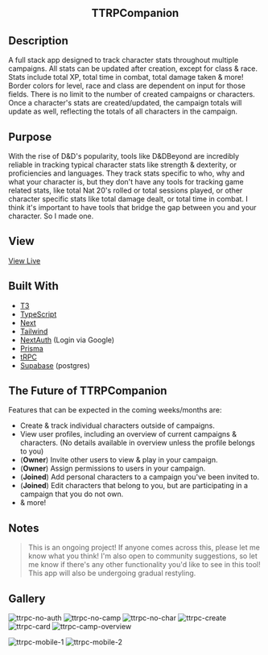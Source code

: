 <h2 align="center"> TTRPCompanion </h2>

## Description
A full stack app designed to track character stats throughout multiple campaigns. All stats can be updated after creation, except for class & race. Stats include total XP, total time in combat, total damage taken & more!  Border colors for level, race and class are dependent on input for those fields. There is no limit to the number of created campaigns or characters. Once a character's stats are created/updated, the campaign totals will update as well, reflecting the totals of all characters in the campaign. 

## Purpose
With the rise of D&D's popularity, tools like D&DBeyond are incredibly reliable in tracking typical character stats like strength & dexterity, or proficiencies and languages. They track stats specific to who, why and what your character is, but they don't have any tools for tracking game related stats, like total Nat 20's rolled or total sessions played, or other character specific stats like total damage dealt, or total time in combat. I think it's important to have tools that bridge the gap between you and your character. So I made one. 

## View
[View Live](https://ttrpg-char-stats-v2.vercel.app/)

## Built With
- [T3](https://create.t3.gg/)
- [TypeScript](https://www.typescriptlang.org/)
- [Next](https://nextjs.org/docs)
- [Tailwind](https://tailwindcss.com/docs/installation)
- [NextAuth](https://next-auth.js.org/) (Login via Google)
- [Prisma](https://www.prisma.io/)
- [tRPC](https://trpc.io/docs/quickstart)
- [Supabase](https://supabase.com/) (postgres)

## The Future of TTRPCompanion
Features that can be expected in the coming weeks/months are: 
- Create & track individual characters outside of campaigns.
- View user profiles, including an overview of current campaigns & characters. (No details available in overview unless the profile belongs to you)
- (**Owner**) Invite other users to view & play in your campaign.
- (**Owner**) Assign permissions to users in your campaign. 
- (**Joined**) Add personal characters to a campaign you've been invited to.
- (**Joined**) Edit characters that belong to you, but are participating in a campaign that you do not own.
- & more!

## Notes 
> This is an ongoing project! If anyone comes across this, please let me know what you think! I'm also open to community suggestions, so let me know if there's any other functionality you'd like to see in this tool! This app will also be undergoing gradual restyling. 

## Gallery
![ttrpc-no-auth](https://github.com/knlrvr/ttrpg-char-stats-v2/assets/91632194/33879a59-4250-4a32-b611-cd844f5afc71)
![ttrpc-no-camp](https://github.com/knlrvr/ttrpg-char-stats-v2/assets/91632194/2b658233-d2a7-408b-b3f8-66db9c785d47)
![ttrpc-no-char](https://github.com/knlrvr/ttrpg-char-stats-v2/assets/91632194/4bb37c62-e65d-4400-8f05-54f001bddf76)
![ttrpc-create](https://github.com/knlrvr/ttrpg-char-stats-v2/assets/91632194/fd229b0e-c69f-4655-8786-3a336a06d695)
![ttrpc-card](https://github.com/knlrvr/ttrpg-char-stats-v2/assets/91632194/0016c714-85d6-4467-9150-4d7467661adc)
![ttrpc-camp-overview](https://github.com/knlrvr/ttrpg-char-stats-v2/assets/91632194/f0fb6fa8-0677-476c-9c3c-3644b3ca9ec3)

![ttrpc-mobile-1](https://github.com/knlrvr/ttrpg-char-stats-v2/assets/91632194/32578af0-082d-4eaf-a54e-5f0136388ed3)
![ttrpc-mobile-2](https://github.com/knlrvr/ttrpg-char-stats-v2/assets/91632194/9b9c2445-7a3a-41cb-8627-c5fecc496ddb)





